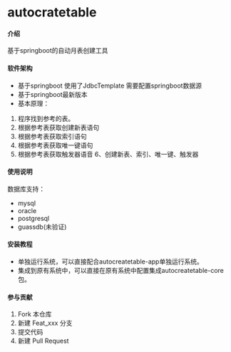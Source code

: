 # autocratetable

#### 介绍
基于springboot的自动月表创建工具

#### 软件架构
- 基于springboot 使用了JdbcTemplate 需要配置springboot数据源
- 基于springboot最新版本
- 基本原理：
1. 程序找到参考的表。
2. 根据参考表获取创建新表语句
3. 根据参考表获取索引语句
4. 根据参考表获取唯一键语句
5. 根据参考表获取触发器语音
6、创建新表、索引、唯一键、触发器
#### 使用说明
数据库支持：
- mysql
- oracle
- postgresql
- guassdb(未验证)
#### 安装教程

- 单独运行系统，可以直接配合autocreatetable-app单独运行系统。
- 集成到原有系统中，可以直接在原有系统中配置集成autocreatetable-core包。

#### 参与贡献

1.  Fork 本仓库
2.  新建 Feat_xxx 分支
3.  提交代码
4.  新建 Pull Request
